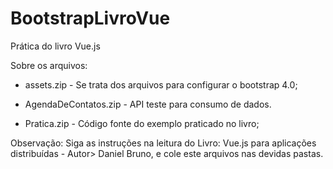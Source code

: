 # BootstrapLivroVue
Prática do livro Vue.js

Sobre os arquivos:

- assets.zip - Se trata dos arquivos para configurar o bootstrap 4.0;

- AgendaDeContatos.zip - API teste para consumo de dados.

- Pratica.zip - Código fonte do exemplo praticado no livro;

Observação: Siga as instruções na leitura do Livro: Vue.js para aplicações distribuídas -  Autor> Daniel Bruno, e cole este arquivos nas devidas pastas.
